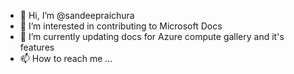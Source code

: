 - 👋 Hi, I’m @sandeepraichura
- 👀 I’m interested in contributing to Microsoft Docs
- 🌱 I’m currently updating docs for Azure compute gallery and it's features
- 📫 How to reach me ...

<!---
sandeepraichura/sandeepraichura is a ✨ special ✨ repository because its `README.md` (this file) appears on your GitHub profile.
You can click the Preview link to take a look at your changes.
--->
